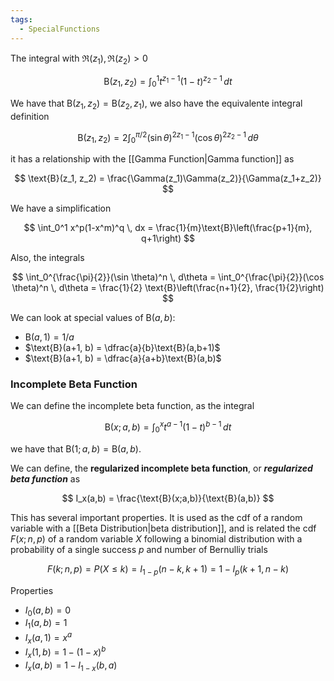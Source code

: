 ```yaml
---
tags:
  - SpecialFunctions
---
```

The integral with $\Re(z_1) , \Re(z_2) >0$

$$ \text{B}(z_1, z_2) = \int_0^1 t^{z_1-1}(1-t)^{z_2-1}\, dt $$

We have that $\text{B}(z_1, z_2)= \text{B}(z_2, z_1)$, we also have the equivalente integral definition

$$ \text{B}(z_1, z_2)=2\int_0^{\pi/2}(\sin\theta)^{2z_1-1}(\cos\theta)^{2z_2-1} \, d\theta $$

it has a relationship with the [[Gamma Function|Gamma function]] as

$$ \text{B}(z_1, z_2) = \frac{\Gamma(z_1)\Gamma(z_2)}{\Gamma(z_1+z_2)} $$

We have a simplification

$$ \int_0^1 x^p(1-x^m)^q \, dx = \frac{1}{m}\text{B}\left(\frac{p+1}{m}, q+1\right) $$

Also, the integrals

$$ \int_0^{\frac{\pi}{2}}(\sin \theta)^n \, d\theta = \int_0^{\frac{\pi}{2}}(\cos \theta)^n \, d\theta = \frac{1}{2} \text{B}\left(\frac{n+1}{2}, \frac{1}{2}\right) $$

We can look at special values of $\text{B}(a,b)$:

- $\text{B}(a,1) = 1/a$
- $\text{B}(a+1, b) = \dfrac{a}{b}\text{B}(a,b+1)$
- $\text{B}(a+1, b) = \dfrac{a}{a+b}\text{B}(a,b)$

### Incomplete Beta Function

We can define the incomplete beta function, as the integral

$$ \text{B}(x;a,b) = \int_0^x t^{a-1}(1-t)^{b-1}\, dt $$

we have that $\text{B}(1;a,b) = \text{B}(a,b)$.

We can define, the ****************regularized incomplete beta function****************, or _******************regularized beta function******************_ as

$$ I_x(a,b) = \frac{\text{B}(x;a,b)}{\text{B}(a,b)} $$

This has several important properties. It is used as the cdf of a random variable with a [[Beta Distribution|beta distribution]], and is related the cdf $F(x;n,p)$ of a random variable $X$ following a binomial distribution with a probability of a single success $p$ and number of Bernulliy trials

$$ F(k; n,p) = P(X \le k) = I_{1-p}(n-k,k+1) = 1-I_p(k+1,n-k) $$

Properties

- $I_0(a,b) =0$
- $I_1(a,b) =1$
- $I_x(a,1) = x^a$
- $I_x(1,b) = 1-(1-x)^b$
- $I_x(a,b) = 1-I_{1-x}(b,a)$
